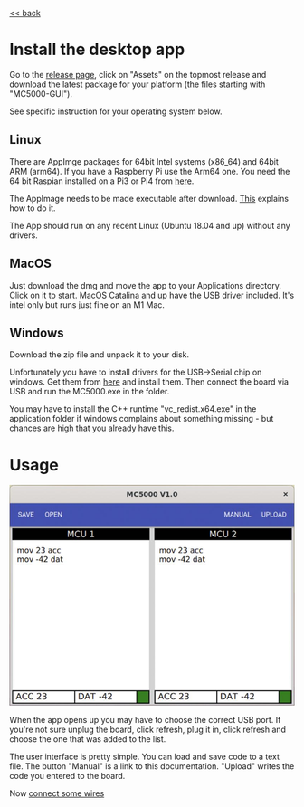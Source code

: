 [<< back](index)

# Install the desktop app

Go to the [release page](https://github.com/RickP/MC5000_DevKit/releases), click on "Assets" on the topmost release and download the latest package for your platform (the files starting with "MC5000-GUI").

See specific instruction for your operating system below.

## Linux

There are AppImge packages for 64bit Intel systems (x86_64) and 64bit ARM (arm64). If you have a Raspberry Pi use the Arm64 one. You need the 64 bit Raspian installed on a Pi3 or Pi4 from [here](http://downloads.raspberrypi.org/raspios_arm64/images/).

The AppImage needs to be made executable after download. [This](https://docs.appimage.org/introduction/quickstart.html#ref-quickstart) explains how to do it.

The App should run on any recent Linux (Ubuntu 18.04 and up) without any drivers.

## MacOS

Just download the dmg and move the app to your Applications directory. Click on it to start. MacOS Catalina and up have the USB driver included. It's intel only but runs just fine on an M1 Mac.

## Windows

Download the zip file and unpack it to your disk. 

Unfortunately you have to install drivers for the USB->Serial chip on windows. Get them from [here](http://www.wch-ic.com/downloads/CH341SER_EXE.html) and install them. Then connect the board via USB and run the MC5000.exe in the folder. 

You may have to install the C++ runtime "vc_redist.x64.exe" in the application folder if windows complains about something missing - but chances are high that you already have this.

# Usage

![GUI screenshot](gui.jpg)

When the app opens up you may have to choose the correct USB port. If you're not sure unplug the board, click refresh, plug it in, click refresh and choose the one that was added to the list.

The user interface is pretty simple. You can load and save code to a text file. The button "Manual" is a link to this documentation. "Upload" writes the code you entered to the board.

Now [connect some wires](connections)